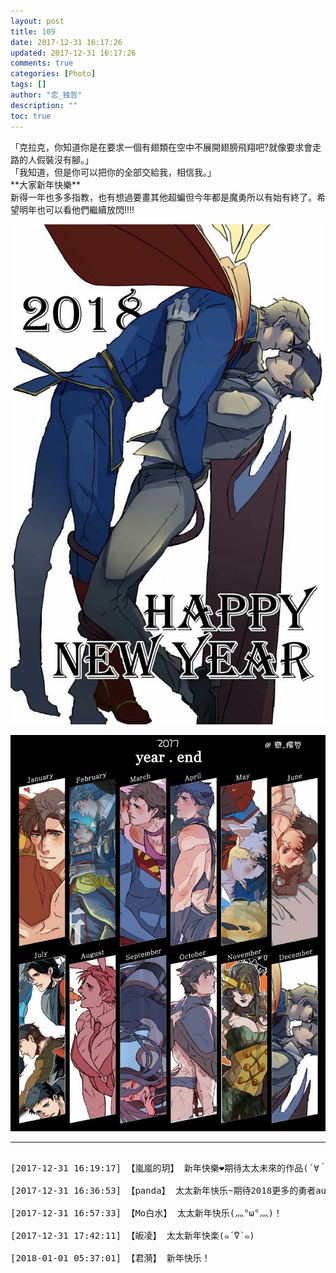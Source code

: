 ```yaml
---
layout: post
title: 109
date: 2017-12-31 16:17:26
updated: 2017-12-31 16:17:26
comments: true
categories: [Photo]
tags: []
author: "恋_独哲"
description: ""
toc: true
---
```


<p dir="ltr"  >「克拉克，你知道你是在要求一個有翅類在空中不展開翅膀飛翔吧?就像要求會走路的人假裝沒有腳。」<br />「我知道，但是你可以把你的全部交給我，相信我。」<br />**大家新年快樂**<br />新得一年也多多指教，也有想過要畫其他超蝙但今年都是魔勇所以有始有終了。希望明年也可以看他們繼續放閃!!!! ​​​</p>

![](https://raw.githubusercontent.com/alicewish/maple50821/master/img_YW5MWVN1NEpoZFZGalR4UmFFSGpXNnlCYWZYNzNITGNtSzdqSlI3UDdSZXZ5RDFGU2tJWWVRPT0.jpg)

![](https://raw.githubusercontent.com/alicewish/maple50821/master/img_YW5MWVN1NEpoZFZGalR4UmFFSGpXOWJKdUsrODZuVEx2RDZlWmRyaEtBUTdDN05GVzZaKy9BPT0.jpg)

---

<pre>

[2017-12-31 16:19:17] 【嵐嵐的玥】 新年快樂❤期待太太未來的作品(´∀｀)♡

[2017-12-31 16:36:53] 【panda】 太太新年快乐~期待2018更多的勇者au~❤️

[2017-12-31 16:57:33] 【Mo白水】 太太新年快乐(灬°ω°灬)！

[2017-12-31 17:42:11] 【皈凌】 太太新年快楽(๑´⍢`๑)

[2018-01-01 05:37:01] 【君漪】 新年快乐！

</pre>